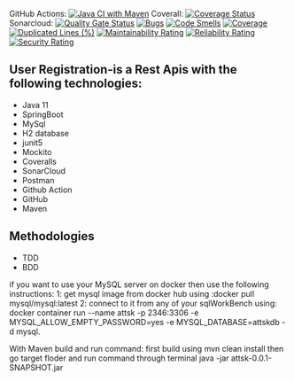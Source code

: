GitHub Actions: [![Java CI with Maven](https://github.com/shahnawazkhan988/attsk/actions/workflows/build.yml/badge.svg)](https://github.com/shahnawazkhan988/attsk/actions/workflows/build.yml) Coverall: [![Coverage Status](https://coveralls.io/repos/github/shahnawazkhan988/attsk/badge.svg?branch=main)](https://coveralls.io/github/shahnawazkhan988/attsk?branch=main) Sonarcloud: [![Quality Gate Status](https://sonarcloud.io/api/project_badges/measure?project=shahnawazkhan988_attsk&metric=alert_status)](https://sonarcloud.io/dashboard?id=shahnawazkhan988_attsk) [![Bugs](https://sonarcloud.io/api/project_badges/measure?project=shahnawazkhan988_attsk&metric=bugs)](https://sonarcloud.io/dashboard?id=shahnawazkhan988_attsk) [![Code Smells](https://sonarcloud.io/api/project_badges/measure?project=shahnawazkhan988_attsk&metric=code_smells)](https://sonarcloud.io/dashboard?id=shahnawazkhan988_attsk) [![Coverage](https://sonarcloud.io/api/project_badges/measure?project=shahnawazkhan988_attsk&metric=coverage)](https://sonarcloud.io/dashboard?id=shahnawazkhan988_attsk) [![Duplicated Lines (%)](https://sonarcloud.io/api/project_badges/measure?project=shahnawazkhan988_attsk&metric=duplicated_lines_density)](https://sonarcloud.io/dashboard?id=shahnawazkhan988_attsk) [![Maintainability Rating](https://sonarcloud.io/api/project_badges/measure?project=shahnawazkhan988_attsk&metric=sqale_rating)](https://sonarcloud.io/dashboard?id=shahnawazkhan988_attsk) [![Reliability Rating](https://sonarcloud.io/api/project_badges/measure?project=shahnawazkhan988_attsk&metric=reliability_rating)](https://sonarcloud.io/dashboard?id=shahnawazkhan988_attsk) [![Security Rating](https://sonarcloud.io/api/project_badges/measure?project=shahnawazkhan988_attsk&metric=security_rating)](https://sonarcloud.io/dashboard?id=shahnawazkhan988_attsk)

<h2>User Registration-is a Rest Apis with the following technologies:</h2>
<ul>
  <li>Java 11</li>
  <li>SpringBoot</li>
  <li>MySql</li>
  <li>H2 database</li>
  <li>junit5</li>
  <li>Mockito</li>
  <li>Coveralls</li>
  <li>SonarCloud</li>
  <li>Postman</li>
  <li>Github Action</li>
  <li>GitHub</li>
  <li>Maven</li>
  </ul>
<h2>Methodologies</h2>
<ul>
  <li>TDD</li>
  <li>BDD</li>
</ul>
<p>if you want to use your MySQL server on docker then use the following instructions: 1: get mysql image from docker hub using :docker pull mysql/mysql:latest 2: connect to it from any of your sqlWorkBench using: docker container run --name attsk -p 2346:3306 -e MYSQL_ALLOW_EMPTY_PASSWORD=yes -e MYSQL_DATABASE=attskdb -d mysql.</p>

With Maven build and run command: first build using mvn clean install then go target floder and run command through terminal java -jar attsk-0.0.1-SNAPSHOT.jar
